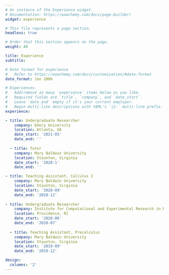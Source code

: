 ```yaml
---
# An instance of the Experience widget.
# Documentation: https://wowchemy.com/docs/page-builder/
widget: experience

# This file represents a page section.
headless: true

# Order that this section appears on the page.
weight: 40

title: Experience
subtitle:

# Date format for experience
#   Refer to https://wowchemy.com/docs/customization/#date-format
date_format: Jan 2006

# Experiences.
#   Add/remove as many `experience` items below as you like.
#   Required fields are `title`, `company`, and `date_start`.
#   Leave `date_end` empty if it's your current employer.
#   Begin multi-line descriptions with YAML's `|2-` multi-line prefix.
experience:

- title: Undergraduate Researcher
    company: Emory University
    location: Atlanta, GA
    date_start: '2021-05'
    date_end: ''
    
  - title: Tutor
    company: Mary Baldwin University 
    location: Staunton, Virginia
    date_start: '2020-1'
    date_end: ''

- title: Teaching Assistant, Calculus I
    company: Mary Baldwin University
    location: Staunton, Virginia
    date_start: '2020-09'
    date_end: '2020-12'
    
- title: Undergraduate Researcher
    company: Institute for Computational and Experimental Research in Mathematics, Brown University
    location: Providence, RI
    date_start: '2020-06'
    date_end: '2020-07'
        
  - title: Teaching Assistant, Precalculus
    company: Mary Baldwin University
    location: Staunton, Virginia
    date_start: '2019-09'
    date_end: '2019-12'

design:
  columns: '2'
---
```

